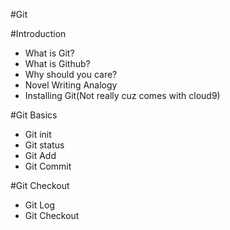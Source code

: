 #Git

#Introduction
* What is Git?
* What is Github?
* Why should you care?
* Novel Writing Analogy
* Installing Git(Not really cuz comes with cloud9)

#Git Basics
* Git init
* Git status
* Git Add
* Git Commit

#Git Checkout
* Git Log
* Git Checkout

